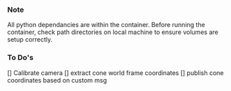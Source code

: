 ### Note
All python dependancies are within the container. Before running the container, check path directories on local machine to ensure volumes are setup correctly.
 
### To Do's
[] Calibrate camera
[] extract cone world frame coordinates
[] publish cone coordinates based on custom msg